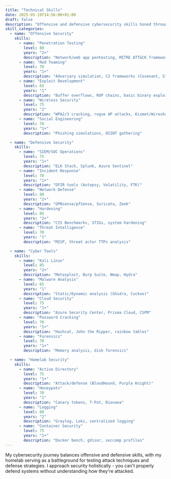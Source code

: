 ```yaml
---
title: "Technical Skills"
date: 2025-05-19T14:56:00+01:00
draft: false
description: "Offensive and defensive cybersecurity skills honed through studies, homelab practice, and real-world projects."
skill_categories:
  - name: "Offensive Security"
    skills:
      - name: "Penetration Testing"
        level: 80
        years: "2+"
        description: "Network/web app pentesting, MITRE ATT&CK framework"
      - name: "Red Teaming"
        level: 70
        years: "1+"
        description: "Adversary simulation, C2 frameworks (Covenant, Sliver)"
      - name: "Exploit Development"
        level: 65
        years: "1"
        description: "Buffer overflows, ROP chains, basic binary exploits"
      - name: "Wireless Security"
        level: 75
        years: "2"
        description: "WPA2/3 cracking, rogue AP attacks, Kismet/Wireshark"
      - name: "Social Engineering"
        level: 70
        years: "1+"
        description: "Phishing simulations, OSINT gathering"

  - name: "Defensive Security"
    skills:
      - name: "SIEM/SOC Operations"
        level: 75
        years: "1+"
        description: "ELK Stack, Splunk, Azure Sentinel"
      - name: "Incident Response"
        level: 70
        years: "1+"
        description: "DFIR tools (Autopsy, Volatility, FTK)"
      - name: "Network Defense"
        level: 80
        years: "2+"
        description: "OPNsense/pfSense, Suricata, Zeek"
      - name: "Hardening"
        level: 85
        years: "2+"
        description: "CIS Benchmarks, STIGs, system hardening"
      - name: "Threat Intelligence"
        level: 70
        years: "1"
        description: "MISP, threat actor TTPs analysis"

  - name: "Cyber Tools"
    skills:
      - name: "Kali Linux"
        level: 85
        years: "2+"
        description: "Metasploit, Burp Suite, Nmap, Hydra"
      - name: "Malware Analysis"
        level: 65
        years: "1"
        description: "Static/Dynamic analysis (Ghidra, Cuckoo)"
      - name: "Cloud Security"
        level: 75
        years: "1+"
        description: "Azure Security Center, Prisma Cloud, CSPM"
      - name: "Password Cracking"
        level: 70
        years: "1+"
        description: "Hashcat, John the Ripper, rainbow tables"
      - name: "Forensics"
        level: 70
        years: "1+"
        description: "Memory analysis, disk forensics"

  - name: "Homelab Security"
    skills:
      - name: "Active Directory"
        level: 75
        years: "1+"
        description: "Attack/defense (BloodHound, Purple Knight)"
      - name: "Honeypots"
        level: 70
        years: "1"
        description: "Canary tokens, T-Pot, Dionaea"
      - name: "Logging"
        level: 80
        years: "2"
        description: "Graylog, Loki, centralized logging"
      - name: "Container Security"
        level: 75
        years: "1+"
        description: "Docker bench, gVisor, seccomp profiles"
---
```


My cybersecurity journey balances offensive and defensive skills, with my homelab serving as a battleground for testing attack techniques and defense strategies. I approach security holistically - you can't properly defend systems without understanding how they're attacked.